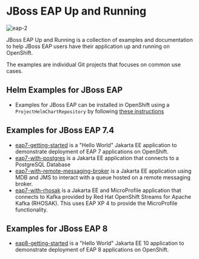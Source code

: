 # JBoss EAP Up and Running

![eap-2](https://user-images.githubusercontent.com/6193/220100789-98f8f1e3-dad3-416f-8c6e-86a9d4da301d.png)

JBoss EAP Up and Running is a collection of examples and documentation to help JBoss EAP users have their application up and running on OpenShift.

The examples are individual Git projects that focuses on common use cases.

## Helm Examples for JBoss EAP

* Examples for JBoss EAP can be installed in OpenShift using a `ProjectHelmChartRepository` by following [these instructions](https://jboss-eap-up-and-running.github.io/helm-charts/)

## Examples for JBoss EAP 7.4

* [eap7-getting-started](https://github.com/jboss-eap-up-and-running/eap7-getting-started) is a "Hello World" Jakarta EE application to demonstrate deployment of EAP 7 applications on OpenShift. 
* [eap7-with-postgres](https://github.com/jboss-eap-up-and-running/eap7-with-postgres) is a Jakarta EE application that connects to a PostgreSQL Database
* [eap7-with-remote-messaging-broker](https://github.com/jboss-eap-up-and-running/eap7-with-remote-messaging-broker) is a Jakarta EE application using MDB and JMS to interact with a queue hosted on a remote messaging broker.
* [eap7-with-rhosak](https://github.com/jboss-eap-up-and-running/eap7-with-rhosak) is a Jakarta EE and MicroProfile application that connects to Kafka provided by Red Hat OpenShift Streams for Apache Kafka (RHOSAK). This uses EAP XP 4 to provide the MicroProfile functionality.

## Examples for JBoss EAP 8

* [eap8-getting-started](https://github.com/jboss-eap-up-and-running/eap8-getting-started) is a "Hello World" Jakarta EE  10 application to demonstrate deployment of EAP 8 applications on OpenShift. 
